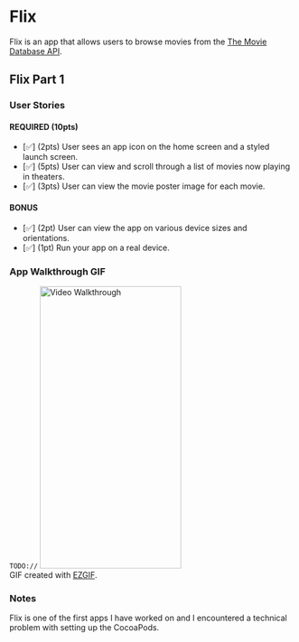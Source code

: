 # Flix

Flix is an app that allows users to browse movies from the [The Movie Database API](http://docs.themoviedb.apiary.io/#).

## Flix Part 1

### User Stories

#### REQUIRED (10pts)
- [✅] (2pts) User sees an app icon on the home screen and a styled launch screen.
- [✅] (5pts) User can view and scroll through a list of movies now playing in theaters.
- [✅] (3pts) User can view the movie poster image for each movie.

#### BONUS
- [✅] (2pt) User can view the app on various device sizes and orientations.
- [✅] (1pt) Run your app on a real device.

### App Walkthrough GIF
`TODO://`
<img src='https://i.imgur.com/CTuAQrR.gif' title='App Walkthrough' width='250' height='500' alt='Video Walkthrough' /><br>
GIF created with [EZGIF](https://ezgif.com).

### Notes
Flix is one of the first apps I have worked on and I encountered a technical problem with setting up the CocoaPods.
